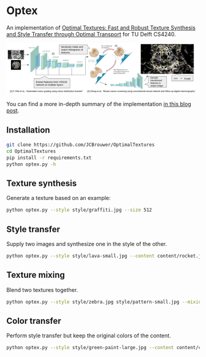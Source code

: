# Optex
An implementation of [Optimal Textures: Fast and Robust Texture Synthesis and Style Transfer through Optimal Transport](https://arxiv.org/abs/2010.14702) for TU Delft CS4240.

![Simplified diagram of the algorithm](algo.jpg)

You can find a more in-depth summary of the implementation [in this blog post](https://wavefunk.xyz/optex).

## Installation
```bash
git clone https://github.com/JCBrouwer/OptimalTextures
cd OptimalTextures
pip install -r requirements.txt
python optex.py -h
```

## Texture synthesis

Generate a texture based on an example:
```bash
python optex.py --style style/graffiti.jpg --size 512
```

## Style transfer

Supply two images and synthesize one in the style of the other.
```bash
python optex.py --style style/lava-small.jpg --content content/rocket.jpg --content_strength 0.2
```

## Texture mixing

Blend two textures together.

```bash
python optex.py --style style/zebra.jpg style/pattern-small.jpg --mixing_alpha 0.5  
```

## Color transfer

Perform style transfer but keep the original colors of the content.

```bash
python optex.py --style style/green-paint-large.jpg --content content/city.jpg --style_scale 0.5 --content_strength 0.2 --color_transfer opt --size 1024
```
